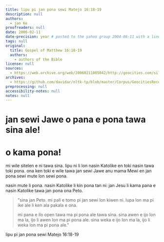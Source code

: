 ```yaml
---
title: lipu pi jan pona sewi Matejo 16:18-19
description: null
authors:
  - jan Ke
proofreaders: null
date: 2006-02-11
date-precision: year # posted to the yahoo group 2004-06-11 with a line-by-line translation showing different content. trusting archive date
tags: null
original:
  title: Gospel of Matthew 16:18-19
  authors: 
    - authors of the Bible
license: null
sources:
  - https://web.archive.org/web/20060211005042/http://geocities.com/silverwings_88/keiportal
archives:
  - https://github.com/davidar/nltk-tp/blob/master/Corpus/GeocitiesRecovered/Kei's%20Portal.txt
preprocessing: null
accessibility-notes: null
notes: null
---
```


# jan sewi Jawe o pana e pona tawa sina ale!

# o kama pona!

mi wile sitelen e ni tawa sina. lipu ni li lon nasin Katolike en toki nasin tawa toki pona. ona ken toki e wile tawa jan sewi Jawe anu mama Mewi en jan pona sewi mute lon sewi pona.

nasin mute li pona. nasin Katolike li kin pona tan ni: jan Jesu li kama pana e nasin Katolike tawa jan pona ona Peto.

> "sina jan Peto. mi pali e tomo pi jan sewi lon kiwen ni. lupa lon ma pi ike ale li ken ala pakala e ona.
>
> mi pana e ilo open tawa ma pi pona ale tawa sina. sina awen e ijo lon ma la, ijo li awen lon ma pi pona ale. sina weka e ijo lon ma la, ijo li weka lon ma pi pona ale."

lipu pi jan pona sewi Matejo 16:18-19